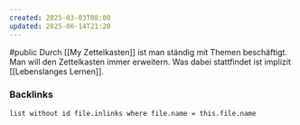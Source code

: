 ```yaml
---
created: 2025-03-03T08:00
updated: 2025-06-14T21:20
---
```

#public
Durch [[My Zettelkasten]] ist man ständig mit Themen beschäftigt. Man will den Zettelkasten immer erweitern. Was dabei stattfindet ist implizit [[Lebenslanges Lernen]].

### Backlinks
```dataview 
list without id file.inlinks where file.name = this.file.name 
```

